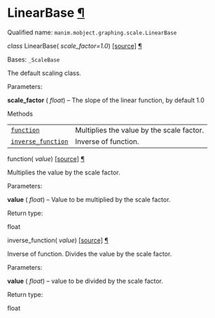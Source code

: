# LinearBase [¶](https://docs.manim.community/en/stable/reference/manim.mobject.graphing.scale.LinearBase.html\#linearbase "Link to this heading")

Qualified name: `manim.mobject.graphing.scale.LinearBase`

_class_ LinearBase( _scale\_factor=1.0_) [\[source\]](https://docs.manim.community/en/stable/_modules/manim/mobject/graphing/scale.html#LinearBase) [¶](https://docs.manim.community/en/stable/reference/manim.mobject.graphing.scale.LinearBase.html#manim.mobject.graphing.scale.LinearBase "Link to this definition")

Bases: `_ScaleBase`

The default scaling class.

Parameters:

**scale\_factor** ( _float_) – The slope of the linear function, by default 1.0

Methods

|     |     |
| --- | --- |
| [`function`](https://docs.manim.community/en/stable/reference/manim.mobject.graphing.scale.LinearBase.html#manim.mobject.graphing.scale.LinearBase.function "manim.mobject.graphing.scale.LinearBase.function") | Multiplies the value by the scale factor. |
| [`inverse_function`](https://docs.manim.community/en/stable/reference/manim.mobject.graphing.scale.LinearBase.html#manim.mobject.graphing.scale.LinearBase.inverse_function "manim.mobject.graphing.scale.LinearBase.inverse_function") | Inverse of function. |

function( _value_) [\[source\]](https://docs.manim.community/en/stable/_modules/manim/mobject/graphing/scale.html#LinearBase.function) [¶](https://docs.manim.community/en/stable/reference/manim.mobject.graphing.scale.LinearBase.html#manim.mobject.graphing.scale.LinearBase.function "Link to this definition")

Multiplies the value by the scale factor.

Parameters:

**value** ( _float_) – Value to be multiplied by the scale factor.

Return type:

float

inverse\_function( _value_) [\[source\]](https://docs.manim.community/en/stable/_modules/manim/mobject/graphing/scale.html#LinearBase.inverse_function) [¶](https://docs.manim.community/en/stable/reference/manim.mobject.graphing.scale.LinearBase.html#manim.mobject.graphing.scale.LinearBase.inverse_function "Link to this definition")

Inverse of function. Divides the value by the scale factor.

Parameters:

**value** ( _float_) – value to be divided by the scale factor.

Return type:

float
